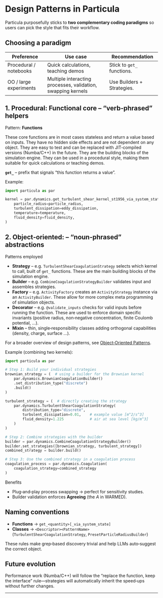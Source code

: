 # Design Patterns in Particula

Particula purposefully sticks to **two complementary coding paradigms** so users can pick the style that fits their workflow.

## Choosing a paradigm

| Preference | Use case | Recommendation |
|------------|----------|----------------|
| Procedural / notebooks | Quick calculations, teaching demos | Stick to `get_` functions. |
| OO / large experiments | Multiple interacting processes, validation, swapping kernels | Use Builders + Strategies. |

## 1. Procedural: Functional core – “verb‑phrased” helpers

Pattern: **Functions**  

These core functions are in most cases stateless and return a value based on inputs. They have no hidden side effects and are not dependent on any object. They are easy to test and can be replaced with JIT‑compiled versions (Numba/C++) in the future.
They are the building blocks of the simulation engine. They can be used in a procedural style, making them suitable for quick calculations or teaching demos.

**`get_`** – prefix that signals “this function returns a value”.

Example:  

```python
import particula as par

kernel = par.dynamics.get_turbulent_shear_kernel_st1956_via_system_state(
    particle_radius=particle_radius,
    turbulent_dissipation=eddy_dissipation,
    temperature=temperature,
    fluid_density=fluid_density,
)
```

## 2. Object‑oriented: – “noun‑phrased” abstractions

Patterns employed
* **Strategy** – e.g. `TurbulentShearCoagulationStrategy` selects which kernel to call, built of `get_` functions. These are the main building blocks of the simulation engine.
* **Builder** – e.g. `CombineCoagulationStrategyBuilder` validates input and assembles strategies.
* **Factory** – e.g. `ActivityFactory` creates an `ActivityStrategy` instance via an `ActivityBuilder`. These allow for more complex meta programming of simulation objects.
* **Decorator** – e.g. `@validate_inputs` checks for valid inputs before running the function. These are used to enforce domain specific invariants (positive radius, non‑negative concentration, finite Coulomb potential, …).
* **Mixin** – thin, single‑responsibility classes adding orthogonal capabilities (density, charge, surface …).  

For a broader overview of design patterns, see [Object‑Oriented Patterns](Object_Oriented_Patterns.md).

Example (combining two kernels):

```python
import particula as par

# Step 1: Build your individual strategies
brownian_strategy = (  # using a builder for the Brownian kernel
    par.dynamics.BrownianCoagulationBuilder()
    .set_distribution_type("discrete")
    .build()
)

turbulent_strategy = (  # directly creating the strategy
    par.dynamics.TurbulentShearCoagulationStrategy(
        distribution_type="discrete",
        turbulent_dissipation=0.01,    # example value [m^2/s^3]
        fluid_density=1.225            # air at sea level [kg/m^3]
    )
)

# Step 2: Combine strategies with the builder
builder = par.dynamics.CombineCoagulationStrategyBuilder()
builder.set_strategies([brownian_strategy, turbulent_strategy])
combined_strategy = builder.build()

# Step 3: Use the combined strategy in a coagulation process
coagulation_process = par.dynamics.Coagulation(
    coagulation_strategy=combined_strategy
)
```

Benefits  
* Plug‑and‑play process swapping → perfect for sensitivity studies.  
* Builder validation enforces **Agreeing** (the *A* in WARMED).


## Naming conventions

* **Functions** → `get_<quantity>[_via_system_state]`  
* **Classes** → `<Descriptor><PatternName>` (`TurbulentShearCoagulationStrategy`, `PresetParticleRadiusBuilder`)  

These rules make grep‑based discovery trivial and help LLMs auto‑suggest the correct object.

## Future evolution

Performance work (Numba/C++) will follow the “replace the function, keep the interface” rule—strategies will automatically inherit the speed‑ups without further changes.

---
